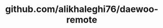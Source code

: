 ---
layout: post
title: github.com/alikhaleghi76/daewoo-remote
categories: link
tags: [انگلیسی, برنامه‌نویسی]
---